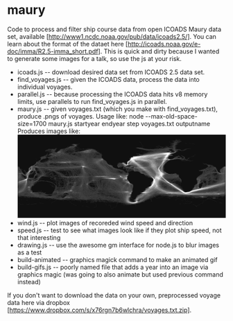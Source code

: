 maury
=====

Code to process and filter ship course data from open ICOADS Maury data set, available [http://www1.ncdc.noaa.gov/pub/data/icoads2.5/]. You can learn about the format of the dataet here [http://icoads.noaa.gov/e-doc/imma/R2.5-imma_short.pdf]. This is quick and dirty because I wanted to generate some images for a talk, so use the js at your risk.
* icoads.js -- download desired data set from ICOADS 2.5 data set.
* find_voyages.js -- given the ICOADS data, process the data into individual voyages.
* parallel.js -- because processing the ICOADS data hits v8 memory limits, use parallels to run find_voyages.js in parallel.
* maury.js -- given voyages.txt (which you make with find_voyages.txt), produce .pngs of voyages. Usage like:
  node --max-old-space-size=1700 maury.js startyear endyear step voyages.txt outputname
  Produces images like:
  ![Maury voyage data 1660-1853](maury-example.png "Maury voyage data 1660-1853")  
* wind.js -- plot images of recoreded wind speed and direction  
* speed.js -- test to see what images look like if they plot ship speed, not that interesting  
* drawing.js -- use the awesome gm interface for node.js to blur images as a test 
* build-animated -- graphics magick command to make an animated gif
* build-gifs.js -- poorly named file that adds a year into an image via graphics magic (was going to also animate but used previous command instead)

If you don't want to download the data on your own, preprocessed voyage data here via dropbox [https://www.dropbox.com/s/x76rgn7b6wlchra/voyages.txt.zip]. 
